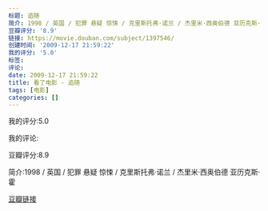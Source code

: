 ```yaml
---
标题: 追随
简介: 1998 / 英国 / 犯罪 悬疑 惊悚 / 克里斯托弗·诺兰 / 杰里米·西奥伯德 亚历克斯·霍
豆瓣评分: '8.9'
链接: https://movie.douban.com/subject/1397546/
创建时间: '2009-12-17 21:59:22'
我的评分: '5.0'
标签:
评论:
date: 2009-12-17 21:59:22
title: 看了电影 - 追随
tags: [电影]
categories: []
---
```


我的评分:5.0

我的评论:

豆瓣评分:8.9

简介:1998 / 英国 / 犯罪 悬疑 惊悚 / 克里斯托弗·诺兰 / 杰里米·西奥伯德 亚历克斯·霍

[豆瓣链接](https://movie.douban.com/subject/1397546/)

